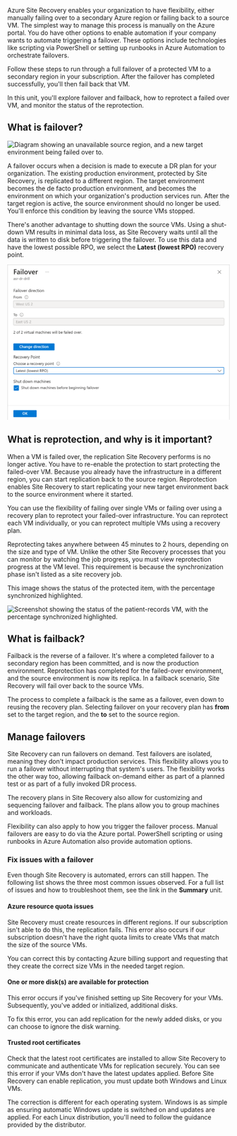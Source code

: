 Azure Site Recovery enables your organization to have flexibility, either manually failing over to a secondary Azure region or failing back to a source VM. The simplest way to manage this process is manually on the Azure portal. You do have other options to enable automation if your company wants to automate triggering a failover. These options include technologies like scripting via PowerShell or setting up runbooks in Azure Automation to orchestrate failovers.

Follow these steps to run through a full failover of a protected VM to a secondary region in your subscription. After the failover has completed successfully, you'll then fail back that VM.

In this unit, you'll explore failover and failback, how to reprotect a failed over VM, and monitor the status of the reprotection.

## What is failover?

![Diagram showing an unavailable source region, and a new target environment being failed over to.](../media/2-failover.png)

A failover occurs when a decision is made to execute a DR plan for your organization. The existing production environment, protected by Site Recovery, is replicated to a different region. The target environment becomes the de facto production environment, and becomes the environment on which your organization's production services run. After the target region is active, the source environment should no longer be used. You'll enforce this condition by leaving the source VMs stopped.

There's another advantage to shutting down the source VMs. Using a shut-down VM results in minimal data loss, as Site Recovery waits until all the data is written to disk before triggering the failover. To use this data and have the lowest possible RPO, we select the **Latest (lowest RPO)** recovery point.

![Screenshot showing the failover options.](../media/7-failover-options.png)

## What is reprotection, and why is it important?

When a VM is failed over, the replication Site Recovery performs is no longer active. You have to re-enable the protection to start protecting the failed-over VM. Because you already have the infrastructure in a different region, you can start replication back to the source region. Reprotection enables Site Recovery to start replicating your new target environment back to the source environment where it started.

You can use the flexibility of failing over single VMs or failing over using a recovery plan to reprotect your failed-over infrastructure. You can reprotect each VM individually, or you can reprotect multiple VMs using a recovery plan.

Reprotecting takes anywhere between 45 minutes to 2 hours, depending on the size and type of VM. Unlike the other Site Recovery processes that you can monitor by watching the job progress, you must view reprotection progress at the VM level. This requirement is because the synchronization phase isn't listed as a site recovery job.

This image shows the status of the protected item, with the percentage synchronized highlighted.

![Screenshot showing the status of the patient-records VM, with the percentage synchronized highlighted.](../media/7-reprotection-progress.png)

## What is failback?

Failback is the reverse of a failover. It's where a completed failover to a secondary region has been committed, and is now the production environment. Reprotection has completed for the failed-over environment, and the source environment is now its replica. In a failback scenario, Site Recovery will fail over back to the source VMs.

The process to complete a failback is the same as a failover, even down to reusing the recovery plan. Selecting failover on your recovery plan has **from** set to the target region, and the **to** set to the source region.

## Manage failovers

Site Recovery can run failovers on demand. Test failovers are isolated, meaning they don't impact production services. This flexibility allows you to run a failover without interrupting that system's users. The flexibility works the other way too, allowing failback on-demand either as part of a planned test or as part of a fully invoked DR process.

The recovery plans in Site Recovery also allow for customizing and sequencing failover and failback. The plans allow you to group machines and workloads.

Flexibility can also apply to how you trigger the failover process. Manual failovers are easy to do via the Azure portal. PowerShell scripting or using runbooks in Azure Automation also provide automation options.

### Fix issues with a failover

Even though Site Recovery is automated, errors can still happen. The following list shows the three most common issues observed. For a full list of issues and how to troubleshoot them, see the link in the **Summary** unit.

#### Azure resource quota issues

Site Recovery must create resources in different regions. If our subscription isn't able to do this, the replication fails. This error also occurs if our subscription doesn't have the right quota limits to create VMs that match the size of the source VMs.

You can correct this by contacting Azure billing support and requesting that they create the correct size VMs in the needed target region.

#### One or more disk(s) are available for protection

This error occurs if you've finished setting up Site Recovery for your VMs. Subsequently, you've added or initialized, additional disks.

To fix this error, you can add replication for the newly added disks, or you can choose to ignore the disk warning.

#### Trusted root certificates

Check that the latest root certificates are installed to allow Site Recovery to communicate and authenticate VMs for replication securely. You can see this error if your VMs don't have the latest updates applied. Before Site Recovery can enable replication, you must update both Windows and Linux VMs.

The correction is different for each operating system. Windows is as simple as ensuring automatic Windows update is switched on and updates are applied. For each Linux distribution, you'll need to follow the guidance provided by the distributor.
